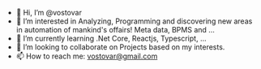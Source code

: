 - 👋 Hi, I’m @vostovar
- 👀 I’m interested in Analyzing, Programming and discovering new areas in automation of mankind's offairs! Meta data, BPMS and ...
- 🌱 I’m currently learning .Net Core, Reactjs, Typescript, ...
- 💞️ I’m looking to collaborate on Projects based on my interests.
- 📫 How to reach me: vostovar@gmail.com

<!---
vostovar/vostovar is a ✨ special ✨ repository because its `README.md` (this file) appears on your GitHub profile.
You can click the Preview link to take a look at your changes.
--->
